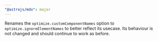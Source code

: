 ```yaml
---
"@astrojs/mdx": major
---
```


Renames the `optimize.customComponentNames` option to `optimize.ignoreElementNames` to better reflect its usecase. Its behaviour is not changed and should continue to work as before.
